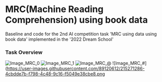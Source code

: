 # MRC(Machine Reading Comprehension) using book data

Baseline and code for the 2nd AI competition task 'MRC using data using book data' implemented in the '2022 Dream School'

### Task Overview
![Image_MRC_0](https://user-images.githubusercontent.com/89120612/215271294-9c58515a-eb86-40ff-88f3-37ea8a995fe2.png)
![Image_MRC_1](https://user-images.githubusercontent.com/89120612/215271279-01c091b5-26b1-4cfb-a6e6-2714b63e3cd8.png)
![Image_MRC_@](https://user-images.githubusercontent.com/89120612/215271283-4d8e1f84-bfc2-4ec0-8654-0adce9011fa6.png)
![Image_MRC_#](https://user-images.githubusercontent.com/89120612/215271286-4cbdde7b-f798-4c48-9c16-f5049e38cbe8.png
